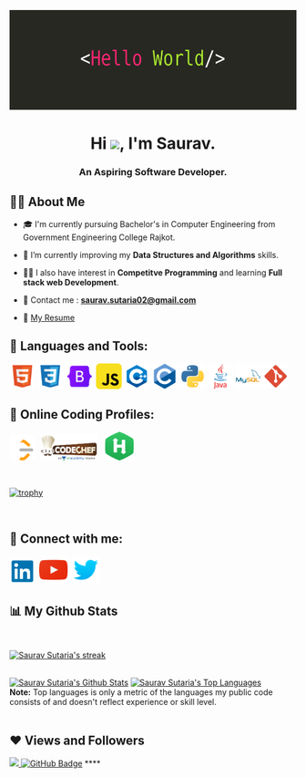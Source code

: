 <a href="#" style="text-align:center;"><p ><img src="src/bg_banner.jpg" width="100%" height="175px"/></p></a>

<h1 align="center">Hi <img src="https://raw.githubusercontent.com/MartinHeinz/MartinHeinz/master/wave.gif" height = "30px">, I'm Saurav.</h1>
<h3 align="center">An Aspiring Software Developer.</h3>


## 🙋‍♂️ About Me

- 🎓 I'm currently pursuing Bachelor's in Computer Engineering from Government Engineering College Rajkot.

- 🌱 I’m currently improving my **Data Structures and Algorithms** skills.

- 👨‍💻 I also have interest in **Competitve Programming** and learning **Full stack web Development**.

- 📧 Contact me : **saurav.sutaria02@gmail.com**

- 📃 <a href="https://drive.google.com/file/d/1uPFmwIJO7BENT-rng3TzEHBdSfA6Hpxh/view" target="_blank">My Resume</a>


## 🚀 Languages and Tools:

<p align="left"> 
    <a href="#"><img src="src/html.jpg" title = "HTML5" width = "45px" height = "45px" /></a> 
    <a href="#"><img src="src/css.png" title = "CSS" width = "45px" height = "45px" /></a>
    <a href="#"><img src="src/bootstrap.png" title = "Bootstrap" width = "50px" height = "45px" /></a> 
    <a href="#"><img src="src/js.jpg" title = "JavaScript" width = "45px" height = "45px" /></a> 
    <a href="#"><img src="src/c++.jpg" title = "C++" width = "45px" height = "45px" /></a>
    <a href="#"><img src="src/C.jpg"  title = "C" width = "45px" height = "45px" /></a>
    <a href="#"><img src="src/python.png" title = "Python" width = "45px" height = "45px" /></a> 
    <a href="#"><img src="src/java.png" title = "Java" width = "45px" height = "45px" /></a>
    <a href="#"><img src="src/mysql.png" title = "MySQL" width = "45px" height = "45px" /></a>
    <a href="#"><img src="src/git.png" title = "Git" width = "45px" height = "45px" /></a>  
</p>

## 🌟 Online Coding Profiles:
<p align="left">

<a href = "https://leetcode.com/saurav_sutaria/" target="_blank" title ="LeetCode Profile" ><img src="src/leetcode.png" width = "45px" height ="45px" target="_blank"/></a>
<a href = "https://www.codechef.com/users/saurav_sutaria" target="_blank" title ="CodeChef Profile" target="_blank"><img src="src/codechef.png" width = "100px" height ="45px" hspace=5 /></a>
<a href = "https://www.hackerrank.com/Saurav_Sutaria" target="_blank" title ="HackerRank Profile" target="_blank"><img src="src/hackerrank.png" width="50px" height="50px" hspace=5/></a>

</p>
<br>

[![trophy](https://github-profile-trophy.vercel.app/?username=Saurav-Sutaria&ryo-ma&theme=gruvbox)](https://github.com/ryo-ma/github-profile-trophy)


<br>

## 📍 Connect with me:
<p align="left">

<a href = "https://www.linkedin.com/in/saurav-sutaria" target="_blank" title="LinkedIn"><img src="src/linkedin.png" width="45px" height="45px"/></a>
<a href = "https://www.youtube.com/channel/UCHSCnB7K3c_uevoOIKaosTQ" target="_blank" title = "YouTube Channel"><img src="src/youtube.png" width="50px" height="50px" hspace=3 /></a>
<a href = "https://twitter.com/SauravSutaria" target="_blank" title="Twitter"><img src="src/twitter.png" width="50px" height="50px" /></a>
## 📊 My Github Stats
</p>

<!-- [![React Badge](https://img.shields.io/badge/-React-61DBFB?style=for-the-badge&labelColor=black&logo=react&logoColor=61DBFB)](#)  [![Javascript Badge](https://img.shields.io/badge/-Javascript-F0DB4F?style=for-the-badge&labelColor=black&logo=javascript&logoColor=F0DB4F)](#) [![Typescript Badge](https://img.shields.io/badge/-Typescript-007acc?style=for-the-badge&labelColor=black&logo=typescript&logoColor=007acc)](#) [![Nodejs Badge](https://img.shields.io/badge/-Nodejs-3C873A?style=for-the-badge&labelColor=black&logo=node.js&logoColor=3C873A)](#) [![GraphQL Badge](https://img.shields.io/badge/-GraphQl-e535ab?style=for-the-badge&labelColor=black&logo=node.js&logoColor=e535ab)](#) -->
<br/>

<p align="left">
    <a href="https://github.com/Saurav-Sutaria/github-readme-streak-stats">
        <img title="Saurav Sutaria's streak" alt="Saurav Sutaria's streak" src="https://github-readme-streak-stats.herokuapp.com/?user=Saurav-Sutaria&theme=black-ice&hide_border=false&stroke=0000&background=060A0CD0"/>
    </a>
</p>

  <br/>
    <a href="https://github.com/Saurav-Sutaria/github-readme-stats"><img alt="Saurav Sutaria's Github Stats" src="https://github-readme-stats.vercel.app/api?username=Saurav-Sutaria&show_icons=true&count_private=true&theme=react&hide_border=false&bg_color=0D1117" /></a>
  <a href="https://github.com/Saurav-Sutaria/github-readme-stats"><img alt="Saurav Sutaria's Top Languages" src="https://github-readme-stats.vercel.app/api/top-langs/?username=Saurav-Sutaria&langs_count=8&count_private=true&layout=compact&theme=react&hide_border=true&bg_color=0D1117" /></a>
  <br/>
  <b>Note:</b> Top languages is only a metric of the languages my public code consists of and doesn't reflect experience or skill level.


<br/>
<br/>




## ❤ Views and Followers
<a href="https://github.com/Meghna-DAS/github-profile-views-counter">
    <img src="https://komarev.com/ghpvc/?username=Saurav-Sutaria">
</a>
<a href="https://github.com/Saurav-Sutaria?tab=followers"><img src="https://img.shields.io/github/followers/Saurav-Sutaria?label=Followers&style=social" alt="GitHub Badge"></a>
****
